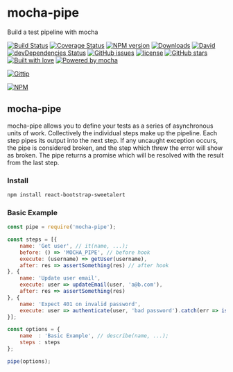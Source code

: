 # mocha-pipe
Build a test pipeline with mocha

[![Build Status](https://travis-ci.org/djorg83/mocha-pipe.svg?branch=master)](https://travis-ci.org/djorg83/mocha-pipe) [![Coverage Status](https://coveralls.io/repos/djorg83/mocha-pipe/badge.svg?branch=master)](https://coveralls.io/r/djorg83/mocha-pipe?branch=master) [![NPM version](http://img.shields.io/npm/v/mocha-pipe.svg)](https://www.npmjs.com/package/mocha-pipe)
[![Downloads](https://img.shields.io/npm/dm/mocha-pipe.svg)](https://www.npmjs.com/package/mocha-pipe)
[![David](https://img.shields.io/david/djorg83/mocha-pipe.svg?maxAge=2592000)](https://github.com/djorg83/mocha-pipe)
[![devDependencies Status](https://david-dm.org/djorg83/mocha-pipe/dev-status.svg)](https://david-dm.org/djorg83/mocha-pipe?type=dev)
[![GitHub issues](https://img.shields.io/github/issues/djorg83/mocha-pipe.svg?maxAge=2592000)](https://github.com/djorg83/mocha-pipe)
[![license](https://img.shields.io/github/license/djorg83/mocha-pipe.svg?maxAge=2592000)](https://github.com/djorg83/mocha-pipe)
[![GitHub stars](https://img.shields.io/github/stars/djorg83/mocha-pipe.svg?style=social&label=Star&maxAge=2592000)](https://github.com/djorg83/mocha-pipe)
[![Built with love](https://img.shields.io/badge/built%20with-love-ff69b4.svg)](https://img.shields.io/badge/built%20with-love-ff69b4.svg)
[![Powered by mocha](https://img.shields.io/badge/powered%20by-mocha-yellowgreen.svg)](https://img.shields.io/badge/powered%20by-mocha-yellowgreen.svg)

[![Gittip](http://img.shields.io/gittip/djorg83.svg)](https://www.gittip.com/djorg83/)


[![NPM](https://nodei.co/npm/mocha-pipe.png?downloads=true&stars=true)](https://nodei.co/npm/mocha-pipe/)

## mocha-pipe
mocha-pipe allows you to define your tests as a series of asynchronous units of work. Collectively the individual steps make up the pipeline. Each step pipes its output into the next step. If any uncaught exception occurs, the pipe is considered broken, and the step which threw the error will show as broken. The pipe returns a promise which will be resolved with the result from the last step.

### Install

```bash
npm install react-bootstrap-sweetalert
```

### Basic Example
```javascript
const pipe = require('mocha-pipe');

const steps = [{
    name: 'Get user', // it(name, ...);
    before: () => 'MOCHA_PIPE', // before hook
    execute: (username) => getUser(username),
    after: res => assertSomething(res) // after hook
}, {
    name: 'Update user email',
    execute: user => updateEmail(user, 'a@b.com'),
    after: res => assertSomething(res)
}, {
    name: 'Expect 401 on invalid password',
    execute: user => authenticate(user, 'bad password').catch(err => isStatus(err, '401')) 
}];

const options = {
    name  : 'Basic Example', // describe(name, ...);
    steps : steps
};

pipe(options);
```

